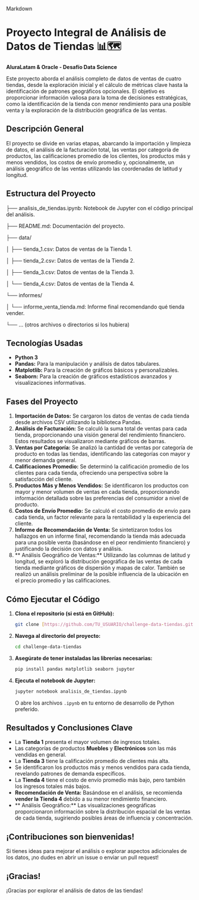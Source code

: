 Markdown

# Proyecto Integral de Análisis de Datos de Tiendas 📊🗺️

**AluraLatam & Oracle - Desafío Data Science**

Este proyecto aborda el análisis completo de datos de ventas de cuatro tiendas, desde la exploración inicial y el cálculo de métricas clave hasta la identificación de patrones geográficos opcionales. El objetivo es proporcionar información valiosa para la toma de decisiones estratégicas, como la identificación de la tienda con menor rendimiento para una posible venta y la exploración de la distribución geográfica de las ventas.

## Descripción General

El proyecto se divide en varias etapas, abarcando la importación y limpieza de datos, el análisis de la facturación total, las ventas por categoría de productos, las calificaciones promedio de los clientes, los productos más y menos vendidos, los costos de envío promedio y, opcionalmente, un análisis geográfico de las ventas utilizando las coordenadas de latitud y longitud.

## Estructura del Proyecto

├── analisis_de_tiendas.ipynb:      Notebook de Jupyter con el código principal del análisis.

├── README.md:                    Documentación del proyecto.

├── data/

│   ├── tienda_1.csv:             Datos de ventas de la Tienda 1.

│   ├── tienda_2.csv:             Datos de ventas de la Tienda 2.

│   ├── tienda_3.csv:             Datos de ventas de la Tienda 3.

│   └── tienda_4.csv:             Datos de ventas de la Tienda 4.

└── informes/

│   └── informe_venta_tienda.md:   Informe final recomendando qué tienda vender.

└── ... (otros archivos o directorios si los hubiera)



## Tecnologías Usadas

* **Python 3**
* **Pandas:** Para la manipulación y análisis de datos tabulares.
* **Matplotlib:** Para la creación de gráficos básicos y personalizables.
* **Seaborn:** Para la creación de gráficos estadísticos avanzados y visualizaciones informativas.
  
## Fases del Proyecto

1.  **Importación de Datos:** Se cargaron los datos de ventas de cada tienda desde archivos CSV utilizando la biblioteca Pandas.
2.  **Análisis de Facturación:** Se calculó la suma total de ventas para cada tienda, proporcionando una visión general del rendimiento financiero. Estos resultados se visualizaron mediante gráficos de barras.
3.  **Ventas por Categoría:** Se analizó la cantidad de ventas por categoría de producto en todas las tiendas, identificando las categorías con mayor y menor demanda general.
4.  **Calificaciones Promedio:** Se determinó la calificación promedio de los clientes para cada tienda, ofreciendo una perspectiva sobre la satisfacción del cliente.
5.  **Productos Más y Menos Vendidos:** Se identificaron los productos con mayor y menor volumen de ventas en cada tienda, proporcionando información detallada sobre las preferencias del consumidor a nivel de producto.
6.  **Costos de Envío Promedio:** Se calculó el costo promedio de envío para cada tienda, un factor relevante para la rentabilidad y la experiencia del cliente.
7.  **Informe de Recomendación de Venta:** Se sintetizaron todos los hallazgos en un informe final, recomendando la tienda más adecuada para una posible venta (basándose en el peor rendimiento financiero) y justificando la decisión con datos y análisis.
8.  ** Análisis Geográfico de Ventas:** Utilizando las columnas de latitud y longitud, se exploró la distribución geográfica de las ventas de cada tienda mediante gráficos de dispersión y mapas de calor. También se realizó un análisis preliminar de la posible influencia de la ubicación en el precio promedio y las calificaciones.

## Cómo Ejecutar el Código

1.  **Clona el repositorio (si está en GitHub):**
    ```bash
    git clone [https://github.com/TU_USUARIO/challenge-data-tiendas.git](https://github.com/TU_USUARIO/challenge-data-tiendas.git)
    ```
2.  **Navega al directorio del proyecto:**
    ```bash
    cd challenge-data-tiendas
    ```
3.  **Asegúrate de tener instaladas las librerías necesarias:**
    ```bash
    pip install pandas matplotlib seaborn jupyter
    ```
4.  **Ejecuta el notebook de Jupyter:**
    ```bash
    jupyter notebook analisis_de_tiendas.ipynb
    ```
    O abre los archivos `.ipynb` en tu entorno de desarrollo de Python preferido.

## Resultados y Conclusiones Clave

* La **Tienda 1** presenta el mayor volumen de ingresos totales.
* Las categorías de productos **Muebles** y **Electrónicos** son las más vendidas en general.
* La **Tienda 3** tiene la calificación promedio de clientes más alta.
* Se identificaron los productos más y menos vendidos para cada tienda, revelando patrones de demanda específicos.
* La **Tienda 4** tiene el costo de envío promedio más bajo, pero también los ingresos totales más bajos.
* **Recomendación de Venta:** Basándose en el análisis, se recomienda **vender la Tienda 4** debido a su menor rendimiento financiero.
* ** Análisis Geográfico:** Las visualizaciones geográficas proporcionaron información sobre la distribución espacial de las ventas de cada tienda, sugiriendo posibles áreas de influencia y concentración.

## ¡Contribuciones son bienvenidas!

Si tienes ideas para mejorar el análisis o explorar aspectos adicionales de los datos, ¡no dudes en abrir un issue o enviar un pull request!


## ¡Gracias!

¡Gracias por explorar el análisis de datos de las tiendas!
